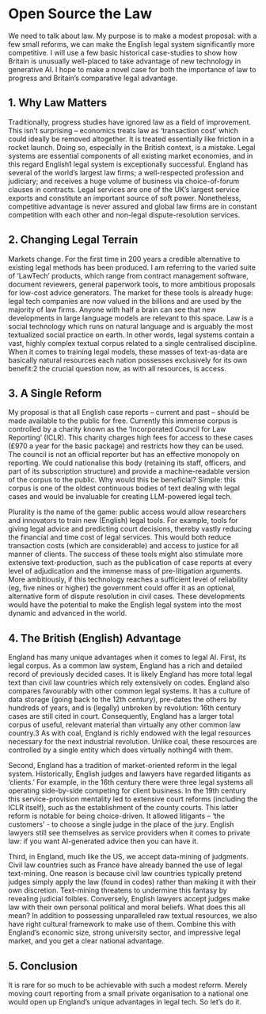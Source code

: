 
# Open Source the Law

We need to talk about law. My purpose is to make a modest proposal: with a few small reforms, we can make the English legal system significantly more competitive. I will use a few basic historical case-studies to show how Britain is unusually well-placed to take advantage of new technology in generative AI. I hope to make a novel case for both the importance of law to progress and Britain’s comparative legal advantage. 

## 1. Why Law Matters 

Traditionally, progress studies have ignored law as a field of improvement. This isn’t surprising – economics treats law as ‘transaction cost’ which could ideally be removed altogether. It is treated essentially like friction in a rocket launch. Doing so, especially in the British context, is a mistake. Legal systems are essential components of all existing market economies, and in this regard English1 legal system is exceptionally successful. England has several of the world’s largest law firms; a well-respected profession and judiciary; and receives a huge volume of business via choice-of-forum clauses in contracts. Legal services are one of the UK’s largest service exports and constitute an important source of soft power. Nonetheless, competitive advantage is never assured and global law firms are in constant competition with each other and non-legal dispute-resolution services. 

## 2. Changing Legal Terrain 

Markets change. For the first time in 200 years a credible alternative to existing legal methods has been produced. I am referring to the varied suite of ‘LawTech’ products, which range from contract management software, document reviewers, general paperwork tools, to more ambitious proposals for low-cost advice generators. The market for these tools is already huge: legal tech companies are now valued in the billions and are used by the majority of law firms. Anyone with half a brain can see that new developments in large language models are relevant to this space. Law is a social technology which runs on natural language and is arguably the most textualized social practice on earth. In other words, legal systems contain a vast, highly complex textual corpus related to a single centralised discipline. When it comes to training legal models, these masses of text-as-data are basically natural resources each nation possesses exclusively for its own benefit:2 the crucial question now, as with all resources, is access. 

## 3. A Single Reform  

My proposal is that all English case reports – current and past – should be made available to the public for free. Currently this immense corpus is controlled by a charity known as the ‘Incorporated Council for Law Reporting’ (ICLR). This charity charges high fees for access to these cases (£970 a year for the basic package) and restricts how they can be used. The council is not an official reporter but has an effective monopoly on reporting. We could nationalise this body (retaining its staff, officers, and part of its subscription structure) and provide a machine-readable version of the corpus to the public. Why would this be beneficial? Simple: this corpus is one of the oldest continuous bodies of text dealing with legal cases and would be invaluable for creating LLM-powered legal tech.  

Plurality is the name of the game: public access would allow researchers and innovators to train new (English) legal tools. For example, tools for giving legal advice and predicting court decisions, thereby vastly reducing the financial and time cost of legal services. This would both reduce transaction costs (which are considerable) and access to justice for all manner of clients. The success of these tools might also stimulate more extensive text-production, such as the publication of case reports at every level of adjudication and the immense mass of pre-litigation arguments. More ambitiously, if this technology reaches a sufficient level of reliability (eg, five nines or higher) the government could offer it as an optional, alternative form of dispute resolution in civil cases. These developments would have the potential to make the English legal system into the most dynamic and advanced in the world. 
 
## 4. The British (English) Advantage 

England has many unique advantages when it comes to legal AI. First, its legal corpus. As a common law system, England has a rich and detailed record of previously decided cases. It is likely England has more total legal text than civil law countries which rely extensively on codes. England also compares favourably with other common legal systems. It has a culture of data storage (going back to the 12th century), pre-dates the others by hundreds of years, and is (legally) unbroken by revolution: 16th century cases are still cited in court. Consequently, England has a larger total corpus of useful, relevant material than virtually any other common law country.3 As with coal, England is richly endowed with the legal resources necessary for the next industrial revolution. Unlike coal, these resources are controlled by a single entity which does virtually nothing4 with them.  

Second, England has a tradition of market-oriented reform in the legal system. Historically, English judges and lawyers have regarded litigants as ‘clients.’ For example, in the 16th century there were three legal systems all operating side-by-side competing for client business. In the 19th century this service-provision mentality led to extensive court reforms (including the ICLR itself), such as the establishment of the county courts. This latter reform is notable for being choice-driven. It allowed litigants – ‘the customers’ - to choose a single judge in the place of the jury. English lawyers still see themselves as service providers when it comes to private law: if you want AI-generated advice then you can have it.   

Third, in England, much like the US, we accept data-mining of judgments. Civil law countries such as France have already banned the use of legal text-mining. One reason is because civil law countries typically pretend judges simply apply the law (found in codes) rather than making it with their own discretion. Text-mining threatens to undermine this fantasy by revealing judicial foibles. Conversely, English lawyers accept judges make law with their own personal political and moral beliefs. What does this all mean? In addition to possessing unparalleled raw textual resources, we also have right cultural framework to make use of them. Combine this with England’s economic size, strong university sector, and impressive legal market, and you get a clear national advantage.   

## 5. Conclusion 

It is rare for so much to be achievable with such a modest reform. Merely moving court reporting from a small private organisation to a national one would open up England’s unique advantages in legal tech. So let’s do it. 

